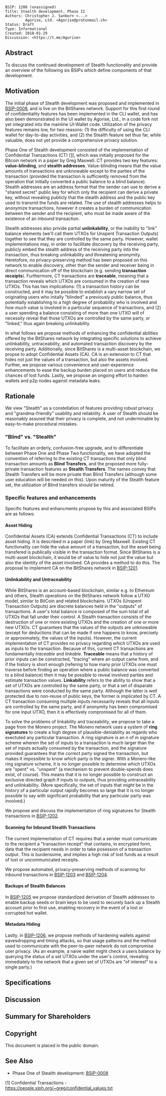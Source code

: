     BSIP: 1200 (unassigned)
    Title: Stealth development, Phase II
    Authors: Christopher J. Sanborn <...>
             Agorise, Ltd. <Agorise@protonmail.ch>
    Status: Draft
    Type: Informational
    Created: 2018-01-29
    Discussion: <https://t.me/Agorise>


## Abstract

To discuss the continued development of Stealth functionality and provide an overview of the following six BSIPs which define components of that development.
  
## Motivation

The initial phase of Stealth development was proposed and implemented in [BSIP-0008](bsip-0008.md), and is live on the BitShares network.  Support for this first round of confidentiality features has been implemented in the CLI wallet, and has also been demonstrated in the UI wallet by Agorise, Ltd., in a code fork not yet integrated into the mainline UI-Wallet code.  Utilization of the privacy features remains low, for two reasons: (1) the difficulty of using the CLI wallet for day-to-day activities, and (2) the Stealth feature set thus far, while valuable, does not yet provide a comprehensive privacy solution.

Phase One of Stealth development consisted of the implementation of Confidential Transactions (CT) [[1]](#see-also), which was initially proposed for the Bitcoin network in a paper by Greg Maxwell.  CT provides two key features: **value-blinding**, and **stealth addresses**.  Value-blinding means that the value amounts of transactions are unknowable except to the parties of the transaction (provided the transaction is sufficiently removed from the operation that initially converted a public balance to a blind balance).  Stealth addresses are an address format that the sender can use to derive a "shared secret" public key for which only the recipient can derive a private key, without revealing publicly that the stealth address and the public key used to transmit the funds are related.  The use of stealth addresses helps to anonymize transactions, however it creates a burden of communication between the sender and the recipient, who must be made aware of the existence of an inbound transaction.

Stealth addresses also privide partial **unlinkability**, or the inability to "link" balance elements (we'll call them UTXOs for Unspent Transaction Outputs) together to see that they are controlled by the same party. However, wallet implementations may, in order to facilitate discovery by the receiving party, publicly embed the stealth address of the receiving party into the transaction, thus breaking unlinkability and threatening anonymity.  Heretofore, no privacy-preserving method has been proposed on this network to enable discovery, other than the sender and receiver being in direct communication off of the blockchain (e.g. sending **transaction receipts**).  Furthermore, CT transactions are **traceable**, meaning that a transaction reveals which UTXOs are consumed in the creation of new UTXOs.  This has two implications: (1) a transaction history can be constructed, and it may be possible to establish a vary narrow set of originating users who initally "blinded" a previously public balance, thus potentially establishing to a high degree of probability *who* is involved and *how much* value is involved in a particular sequence of transactions, and (2) a user spending a balance consisting of more than one UTXO will of necessity reveal that those UTXOs are controlled by the same party, or "linked," thus again breaking unlinkability.
  
In what follows we propose methods of enhancing the confidential abilities offered by the BitShares network by integrating specific solutions to achieve unlinkability, untraceability, and automated transaction discovery by the receiving party.  Additionally, since BitShares is a multi-asset blockchain, we propse to adopt Confidential Assets (CA).  CA is an extension to CT that hides not just the values of a transaction, but also the assets involved.  Further, we propose various convenience and user-experience enhancements to ease the backup burden placed on users and reduce the chances of lost funds.  Lastly, we propose an ongoing effort to harden wallets and p2p nodes against metadata leaks. 
  
## Rationale

We view "Stealth" as a constellation of features providing robust privacy and "grandma-friendly" usability and reliability.  A user of Stealth should be reasonably assured that their privacy is complete, and not underminable by easy-to-make procedural mistakes.

### "Blind" vs. "Stealth"

To facilitate an orderly, confusion-free upgrade, and to differentiate between Phase One and Phase Two functionality, we have adopted the convention of referring to the existing CT transactions that only blind transaction amounts as **Blind Transfers**, and the proposed more fully-private transaction features as **Stealth Transfers**.  The names convey that Stealth Transfers will be more private than Blind Transfers (although some user education will be needed on this).  Upon maturity of the Stealth feature set, the utilization of Blind transfers should be retired.

### Specific features and enhancements

Specific features and enhancments propose by this and associated BSIPs are as follows:

#### Asset Hiding

Confidential Assets (CA) extends Confidential Transactions (CT) to include asset hiding.  It is described in a paper (link) by Greg Maxwell.  Existing CT functionality can hide the value amount of a transaction, but the asset being transfered is publically visible in the transaction format.  Since BitShares is a multi-asset blockchain, it would be of value to hide not just the value but also the identity of the asset involved.  CA provides a method to do this.  The proposal to implement CA on the BitShares network in [BSIP-1201](bsip-1201.md).

#### Unlinkability and Untraceability

While BitShares is an account-based blockchain, similar e.g. to Ethereum and others, Stealth operations on the BitShares network follow a UTXO model, similar to BitCoin and related blockchains.  UTXOs (Unspent Transaction Outputs) are discrete balances held in the "outputs" of transactions.  A user's total balance is composed of the sum total of all UTXOs that fall under their control.  A Stealth transaction consists of the destruction of one or more existing UTXOs and the creation of one or more new UTXOs.  CT guarantees that the values of the outputs are unknowable (except for deductions that can be made if one happens to know, precisely or approximately, the values of the inputs).  However, the current implementation of CT provides no privacy regarding *which* UTXOs are used as inputs to the transaction.  Because of this, current CT transactions are fundamentally *traceable* and *linkable*.  **Traceable** means that a history of prior inputs can be constructed, "tracing" where an output came from, and if the history is short enough (refering to how many prior UTXOs one must traverse before finding an operation where a public balance was converted to a blind balance) then it may be possible to reveal involved parties and estimate transaction values.  **Linkability** refers to the ability to show that a set of UTXOs are controlled by the same party, or that a set of disparate transactions were conducted by the same party.  Although the latter is well protected due to non-reuse of public keys, the former is implicated by CT.  A CT transaction consuming multiple inputs necessarily reveals that all inputs are controlled by the same party, and if anonymity has been compromised for one input UTXO, then it is effectively compromised for all of them.

To solve the problems of linkability and traceability, we propose to take a page from the Monero project.  The Monero network uses a system of **ring signatures** to create a high degree of plausible-deniability as regards who exectuted any particular transaction.  A ring signature is an *n* of *m* signature scheme wherein the set of inputs to a transaction is much larger than the set of inputs actually consumed by the transaction, and the signature provided guarantees that the correct party signed the transaction, but makes it impossible to know *which* party is the signer.  With a Monero-like ring signature scheme, it is no longer possible to determine *which* UTXOs are "spent" vs. "unspent" (a mechanism to prevent double-spends does exist, of course).  This means that it is no longer possible to construct an exclusive directed graph if inputs to outputs, thus providing untraceability and unlinkability.  (More specifically, the set of inputs that *might* be in the history of a particular output rapidly becomes so large that it is no longer possible to say with significant probability that any particular party was involved.)

We propose and discuss the implementation of ring signatures for Stealth transactions in [BSIP-1202](bsip-1202.md).

#### Scanning for Inbound Stealth Transactions

The current implementation of CT requires that a sender must comunicate to the recipient a "transaction receipt" that contains, in encrypted form, data that the recipient needs in order to take posession of a transaction output.  This is burdensome, and implies a high risk of lost funds as a result of lost or uncommunicated receipts.

We propose automated, privacy-preserving methods of scanning for inbound transactions in [BSIP-1203](bsip-1203.md) and [BSIP-1204](bsip-1204.md).

#### Backups of Stealth Balances

In [BSIP-1205](bsip-1205.md) we propose standardized derivation of Stealth addresses to enable backup seeds or brain keys to be used to securely back up a Stealth account prior to first use, enabling recovery in the event of a lost or corrupted hot wallet.

#### Metadata Hiding

Lastly, in [BSIP-1206](bsip-1206.md), we propose methods of hardening wallets against eavesdropping and timing attacks, so that usage patterns and the method used to communicate with the peer-to-peer network do not compromise user privacy.  (As an example, a naive wallet might check a users balance by querying the status of a set UTXOs under the user's control, revealing immediately to the network that a given set of UTXOs are "of interest" to a single party.)

## Specifications
## Discussion
## Summary for Shareholders
## Copyright

  This document is placed in the public domain.
  
## See Also

* Phase One of Stealth development: [BSIP-0008](bsip-0008.md)

[1] Confidential Transactions - https://people.xiph.org/~greg/confidential_values.txt
